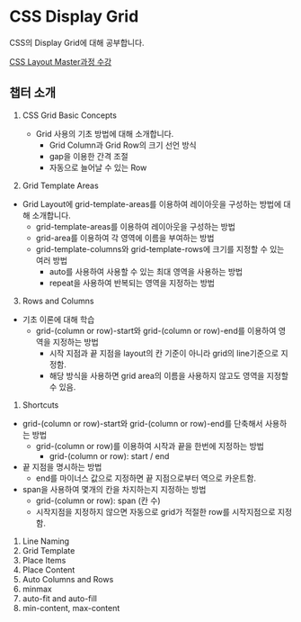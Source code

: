 # CSS Display Grid

CSS의 Display Grid에 대해 공부합니다.

[CSS Layout Master과정 수강](https://nomadcoders.co/css-layout-masterclass)

## 챕터 소개

1. CSS Grid Basic Concepts

   - Grid 사용의 기초 방법에 대해 소개합니다.
     - Grid Column과 Grid Row의 크기 선언 방식
     - gap을 이용한 간격 조절
     - 자동으로 늘어날 수 있는 Row

2. Grid Template Areas

- Grid Layout에 grid-template-areas를 이용하여 레이아웃을 구성하는 방법에 대해 소개합니다.
  - grid-template-areas를 이용하여 레이아웃을 구성하는 방법
  - grid-area를 이용하여 각 영역에 이름을 부여하는 방법
  - grid-template-columns와 grid-template-rows에 크기를 지정할 수 있는 여러 방법
    - auto를 사용하여 사용할 수 있는 최대 영역을 사용하는 방법
    - repeat을 사용하여 반복되는 영역을 지정하는 방법

3. Rows and Columns

- 기초 이론에 대해 학습
  - grid-(column or row)-start와 grid-(column or row)-end를 이용하여 영역을 지정하는 방법
    - 시작 지점과 끝 지점을 layout의 칸 기준이 아니라 grid의 line기준으로 지정함.
    - 해당 방식을 사용하면 grid area의 이름을 사용하지 않고도 영역을 지정할 수 있음.

1. Shortcuts

- grid-(column or row)-start와 grid-(column or row)-end를 단축해서 사용하는 방법
  - grid-(column or row)를 이용하여 시작과 끝을 한번에 지정하는 방법
    - grid-(column or row): start / end
- 끝 지점을 명시하는 방법
  - end를 마이너스 값으로 지정하면 끝 지점으로부터 역으로 카운트함.
- span을 사용하여 몇개의 칸을 차지하는지 지정하는 방법
  - grid-(column or row): span (칸 수)
  - 시작지점을 지정하지 않으면 자동으로 grid가 적절한 row를 시작지점으로 지정함.

1. Line Naming
2. Grid Template
3. Place Items
4. Place Content
5. Auto Columns and Rows
6. minmax
7. auto-fit and auto-fill
8. min-content, max-content
